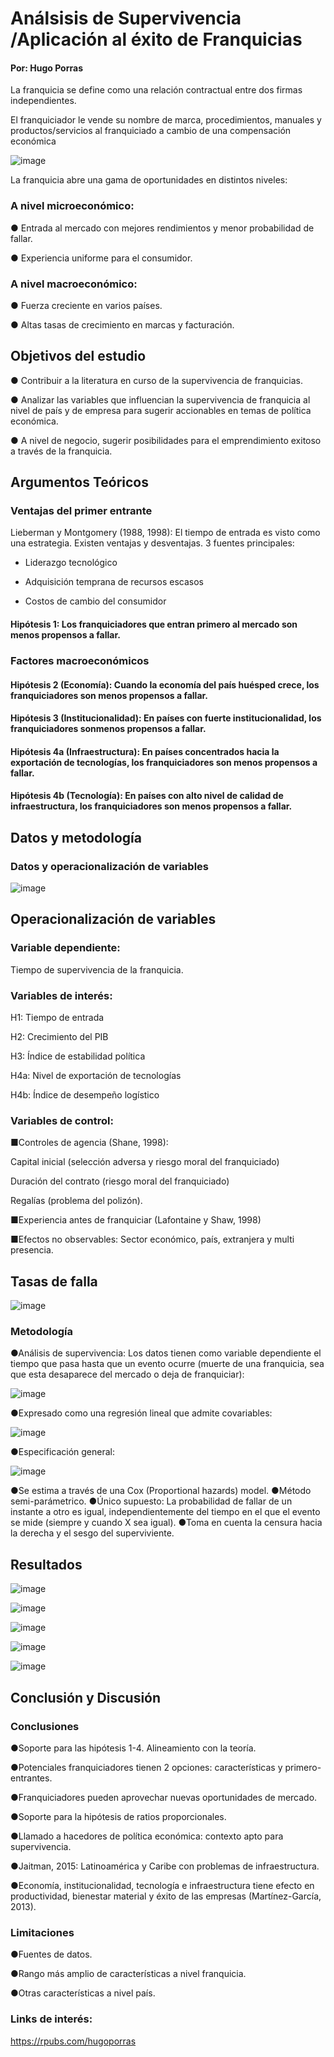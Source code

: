 # Análsisis de Supervivencia /Aplicación al éxito de Franquicias

#### Por: Hugo Porras

La franquicia se define como una relación contractual entre dos firmas independientes.

El franquiciador le vende su nombre de marca, procedimientos, manuales y productos/servicios al franquiciado a cambio de una compensación económica

![image](https://user-images.githubusercontent.com/43679239/146573652-e5f040f7-e0c6-43e8-9d32-ce64b46643f7.png)



La franquicia abre una gama de oportunidades en distintos niveles:

### A nivel microeconómico:

● Entrada al mercado con mejores rendimientos y menor probabilidad de fallar.

● Experiencia uniforme para el consumidor.

### A nivel macroeconómico:

● Fuerza creciente en varios países.

● Altas tasas de crecimiento en marcas y facturación.


## Objetivos del estudio

● Contribuir a la literatura en curso de la supervivencia de franquicias.

● Analizar las variables que influencian la supervivencia de franquicia al nivel de país y de empresa para sugerir accionables en temas de política económica.

● A nivel de negocio, sugerir posibilidades para el emprendimiento exitoso a través de la franquicia.

## Argumentos Teóricos

### Ventajas del primer entrante

Lieberman y Montgomery (1988, 1998): El tiempo de entrada es visto como una estrategia. Existen ventajas y desventajas. 
3 fuentes principales: 

+ Liderazgo tecnológico 

+ Adquisición temprana de recursos escasos

+ Costos de cambio del consumidor

#### Hipótesis 1: Los franquiciadores que entran primero al mercado son menos propensos a fallar.


### Factores macroeconómicos

#### Hipótesis 2 (Economía): Cuando la economía del país huésped crece, los franquiciadores son menos propensos a fallar.

#### Hipótesis 3 (Institucionalidad): En países con fuerte institucionalidad, los franquiciadores sonmenos propensos a fallar.

#### Hipótesis 4a (Infraestructura): En países concentrados hacia la exportación de tecnologías, los franquiciadores son menos propensos a fallar. 

#### Hipótesis 4b (Tecnología): En países con alto nivel de calidad de infraestructura, los franquiciadores son menos propensos a fallar. 



## Datos y metodología

### Datos y operacionalización de variables

![image](https://user-images.githubusercontent.com/43679239/146567530-fd4ea114-575e-43c3-b3fc-ea61637cd8fe.png)

  
## Operacionalización de variables

### Variable dependiente: 

Tiempo de supervivencia de la franquicia.

### Variables de interés:

H1: Tiempo de entrada

H2: Crecimiento del PIB

H3: Índice de estabilidad política

H4a: Nivel de exportación de tecnologías

H4b: Índice de desempeño logístico

### Variables de control:

■Controles de agencia (Shane, 1998):

  Capital inicial (selección adversa y riesgo moral del franquiciado)

  Duración del contrato (riesgo moral del franquiciado)

  Regalías (problema del polizón).

■Experiencia antes de franquiciar (Lafontaine y Shaw, 1998)

■Efectos no observables: Sector económico, país, extranjera y multi presencia.

## Tasas de falla
![image](https://user-images.githubusercontent.com/43679239/146569104-cdc7295c-936c-4799-b5aa-15775cc9f0ec.png)

### Metodología

●Análisis de supervivencia: Los datos tienen como variable dependiente el tiempo que pasa hasta que un evento ocurre (muerte de una franquicia, sea que esta desaparece del mercado o deja de franquiciar):

![image](https://user-images.githubusercontent.com/43679239/146569491-7581b79a-2da3-4647-adaa-f1675b37f69d.png)

●Expresado como una regresión lineal que admite covariables:

![image](https://user-images.githubusercontent.com/43679239/146569534-758dacf2-5d13-4064-b0d3-8adfbab023cf.png)

●Especificación general:

![image](https://user-images.githubusercontent.com/43679239/146572307-489f134e-5b9e-4c0e-a231-b1076eed6317.png)

●Se estima a través de una Cox (Proportional hazards) model. 
●Método semi-parámetrico.
●Único supuesto: La probabilidad de fallar de un instante a otro es igual, independientemente del tiempo en el que el evento se mide (siempre y cuando X sea igual).
●Toma en cuenta la censura hacia la derecha y el sesgo del superviviente.


## Resultados

![image](https://user-images.githubusercontent.com/43679239/146572439-e256f32a-b3a9-4f93-b0d8-ad3e6b5a781b.png)

![image](https://user-images.githubusercontent.com/43679239/146572485-4e5f09c5-22f9-429b-a96e-a7ceb9d80bfc.png)

![image](https://user-images.githubusercontent.com/43679239/146572525-5ff93585-340b-4ba3-b4fb-82d0a58eb80c.png)

![image](https://user-images.githubusercontent.com/43679239/146572559-fa05b6d0-ab7a-4228-891b-36b31ceb7f3d.png)

![image](https://user-images.githubusercontent.com/43679239/146572602-5cf09b56-4e2b-41e1-b05e-b1c948b752f3.png)


## Conclusión y Discusión

### Conclusiones

●Soporte para las hipótesis 1-4. Alineamiento con la teoría.

●Potenciales franquiciadores tienen 2 opciones: características y primero-entrantes.

●Franquiciadores pueden aprovechar nuevas oportunidades de mercado.

●Soporte para la hipótesis de ratios proporcionales.

●Llamado a hacedores de política económica: contexto apto para supervivencia.

●Jaitman, 2015: Latinoamérica y Caribe con problemas de infraestructura.

●Economía, institucionalidad, tecnología e infraestructura tiene efecto en productividad, bienestar material y éxito de las empresas (Martínez-García, 2013). 

### Limitaciones

●Fuentes de datos.

●Rango más amplio de características a nivel franquicia.

●Otras características a nivel país.


### Links de interés:


https://rpubs.com/hugoporras





